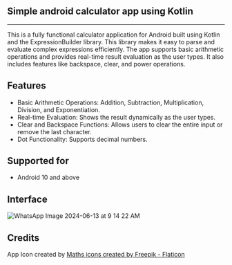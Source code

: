 Simple android calculator app using Kotlin
--------------------------------
--------------------------------
This is a fully functional calculator application for Android built using Kotlin and the ExpressionBuilder library. This library makes it easy to parse and evaluate complex expressions efficiently. The app supports basic arithmetic operations and provides real-time result evaluation as the user types. It also includes features like backspace, clear, and power operations. 

Features
------------------
- Basic Arithmetic Operations: Addition, Subtraction, Multiplication, Division, and Exponentiation.
- Real-time Evaluation: Shows the result dynamically as the user types.
- Clear and Backspace Functions: Allows users to clear the entire input or remove the last character.
- Dot Functionality: Supports decimal numbers.

Supported for
------------------
- Android 10 and above

Interface
----------------
![WhatsApp Image 2024-06-13 at 9 14 22 AM](https://github.com/ayuhzkishan/Calculator_App/assets/153315870/c2eddcbb-2dab-41cf-a083-c826cdd1b031)

## Credits
App Icon created by <a href="https://www.flaticon.com/free-icons/maths" title="maths icons">Maths icons created by Freepik - Flaticon</a>
